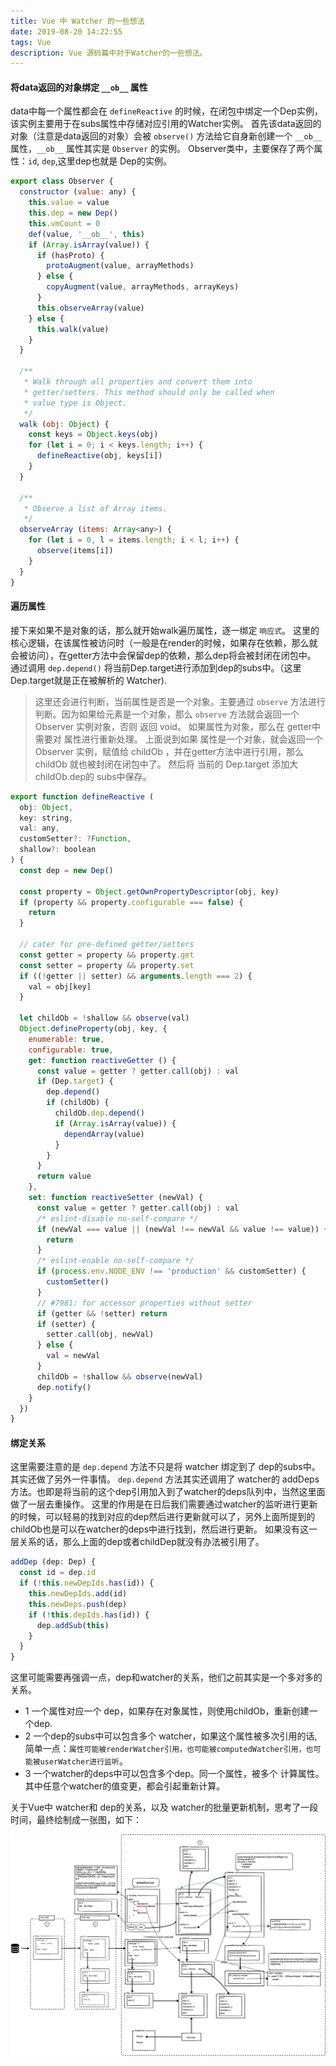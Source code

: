 ```yaml
---
title: Vue 中 Watcher 的一些想法
date: 2019-08-20 14:22:55
tags: Vue
description: Vue 源码篇中对于Watcher的一些想法。
---
```


#### 将data返回的对象绑定 `__ob__`  属性

data中每一个属性都会在 `defineReactive` 的时候，在闭包中绑定一个Dep实例，该实例主要用于在subs属性中存储对应引用的Watcher实例。
首先该data返回的对象（注意是data返回的对象）会被 `observe()` 方法给它自身新创建一个 `__ob__`属性，`__ob__` 属性其实是 `Observer` 的实例。
Observer类中，主要保存了两个属性：`id`, `dep`,这里dep也就是 Dep的实例。
``` javascript
export class Observer {
  constructor (value: any) {
    this.value = value
    this.dep = new Dep()
    this.vmCount = 0
    def(value, '__ob__', this)
    if (Array.isArray(value)) {
      if (hasProto) {
        protoAugment(value, arrayMethods)
      } else {
        copyAugment(value, arrayMethods, arrayKeys)
      }
      this.observeArray(value)
    } else {
      this.walk(value)
    }
  }

  /**
   * Walk through all properties and convert them into
   * getter/setters. This method should only be called when
   * value type is Object.
   */
  walk (obj: Object) {
    const keys = Object.keys(obj)
    for (let i = 0; i < keys.length; i++) {
      defineReactive(obj, keys[i])
    }
  }

  /**
   * Observe a list of Array items.
   */
  observeArray (items: Array<any>) {
    for (let i = 0, l = items.length; i < l; i++) {
      observe(items[i])
    }
  }
}
```

#### 遍历属性
接下来如果不是对象的话，那么就开始walk遍历属性，逐一绑定 `响应式`。
这里的核心逻辑，在该属性被访问时（一般是在render的时候，如果存在依赖，那么就会被访问），在getter方法中会保留dep的依赖，那么dep将会被封闭在闭包中。
通过调用 `dep.depend()` 将当前Dep.target进行添加到dep的subs中。（这里Dep.target就是正在被解析的 Watcher).

> 这里还会进行判断，当前属性是否是一个对象。主要通过 `observe` 方法进行判断。因为如果给元素是一个对象，那么 `observe` 方法就会返回一个 Observer 实例对象，否则 返回 void。
> 如果属性为对象，那么在 getter中需要对 属性进行重新处理。
> 上面说到如果 属性是一个对象，就会返回一个 Observer 实例，赋值给 childOb ，并在getter方法中进行引用，那么 childOb 就也被封闭在闭包中了。
> 然后将 当前的 Dep.target 添加大 childOb.dep的 subs中保存。

``` javascript
export function defineReactive (
  obj: Object,
  key: string,
  val: any,
  customSetter?: ?Function,
  shallow?: boolean
) {
  const dep = new Dep()

  const property = Object.getOwnPropertyDescriptor(obj, key)
  if (property && property.configurable === false) {
    return
  }

  // cater for pre-defined getter/setters
  const getter = property && property.get
  const setter = property && property.set
  if ((!getter || setter) && arguments.length === 2) {
    val = obj[key]
  }

  let childOb = !shallow && observe(val)
  Object.defineProperty(obj, key, {
    enumerable: true,
    configurable: true,
    get: function reactiveGetter () {
      const value = getter ? getter.call(obj) : val
      if (Dep.target) {
        dep.depend()
        if (childOb) {
          childOb.dep.depend()
          if (Array.isArray(value)) {
            dependArray(value)
          }
        }
      }
      return value
    },
    set: function reactiveSetter (newVal) {
      const value = getter ? getter.call(obj) : val
      /* eslint-disable no-self-compare */
      if (newVal === value || (newVal !== newVal && value !== value)) {
        return
      }
      /* eslint-enable no-self-compare */
      if (process.env.NODE_ENV !== 'production' && customSetter) {
        customSetter()
      }
      // #7981: for accessor properties without setter
      if (getter && !setter) return
      if (setter) {
        setter.call(obj, newVal)
      } else {
        val = newVal
      }
      childOb = !shallow && observe(newVal)
      dep.notify()
    }
  })
}
```
#### 绑定关系

这里需要注意的是 `dep.depend` 方法不只是将 watcher 绑定到了 dep的subs中。其实还做了另外一件事情。
`dep.depend` 方法其实还调用了 watcher的 addDeps方法。也即是将当前的这个dep引用加入到了watcher的deps队列中，当然这里面做了一层去重操作。
这里的作用是在日后我们需要通过watcher的监听进行更新的时候，可以轻易的找到对应的dep然后进行更新就可以了，另外上面所提到的 childOb也是可以在watcher的deps中进行找到，然后进行更新。
如果没有这一层关系的话，那么上面的dep或者childDep就没有办法被引用了。
``` javascript
addDep (dep: Dep) {
  const id = dep.id
  if (!this.newDepIds.has(id)) {
    this.newDepIds.add(id)
    this.newDeps.push(dep)
    if (!this.depIds.has(id)) {
      dep.addSub(this)
    }
  }
}
```

这里可能需要再强调一点，dep和watcher的关系，他们之前其实是一个多对多的关系。
- 1 一个属性对应一个 dep，如果存在对象属性，则使用childOb，重新创建一个dep.
- 2 一个dep的subs中可以包含多个 watcher，如果这个属性被多次引用的话,简单一点：`属性可能被renderWatcher引用，也可能被computedWatcher引用，也可能被userWatcher进行监听`。
- 3 一个watcher的deps中可以包含多个dep。同一个属性，被多个 计算属性。其中任意个watcher的值变更，都会引起重新计算。



关于Vue中 watcher和 dep的关系，以及 watcher的批量更新机制，思考了一段时间，最终绘制成一张图，如下：

![Watcher绑定机制](/postimg/20210111758443315.png)

